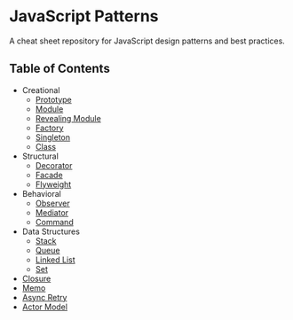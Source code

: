 # JavaScript Patterns #

A cheat sheet repository for JavaScript design patterns and best practices.

## Table of Contents ##
* Creational
  * [Prototype](creational/prototype/)
  * [Module](creational/module/)
  * [Revealing Module](creational/revealing-module/)
  * [Factory](creational/factory/)
  * [Singleton](creational/singleton/)
  * [Class](creational/class/)
* Structural
  * [Decorator](structural/decorator/)
  * [Facade](structural/facade/)
  * [Flyweight](structural/flyweight/)
* Behavioral
  * [Observer](behavioral/observer/)
  * [Mediator](behavioral/mediator/)
  * [Command](behavioral/command/)
* Data Structures
    * [Stack](data-structures/stack/)
    * [Queue](data-structures/queue/)
    * [Linked List](data-structures/linked-list/)
    * [Set](data-structures/set/)
* [Closure](closure/)
* [Memo](memo/)
* [Async Retry](async-retry/)
* [Actor Model](actor-model/)
